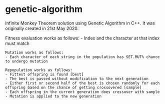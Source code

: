 # genetic-algorithm
Infinite Monkey Theorem solution using Genetic Algorithm in C++. It was originally created in 21st May 2020.

Fitness evaluation works as follows:
    - Index and the character at that index must match
    
    Mutation works as follows:
    - Each character of each string in the population has SET.MUT% chance to undergo mutation
    
    Repopulation works as follows:
    - Fittest offspring is found [best]
    - The best is passed without modification to the next generation
    - Either first or second half of the best is chosen randomly for each offspring based on the chance of getting crossovered [sample]
    - Each offspring in the current generation does crossover with sample
    - Mutation is applied to the new generation
